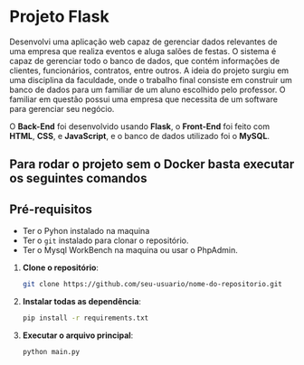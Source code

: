# Projeto Flask

Desenvolvi uma aplicação web capaz de gerenciar dados relevantes de uma empresa que realiza eventos e aluga salões de festas. O sistema é capaz de gerenciar todo o banco de dados, que contém informações de clientes, funcionários, contratos, entre outros. A ideia do projeto surgiu em uma disciplina da faculdade, onde o trabalho final consiste em construir um banco de dados para um familiar de um aluno escolhido pelo professor. O familiar em questão possui uma empresa que necessita de um software para gerenciar seu negócio.

O **Back-End** foi desenvolvido usando **Flask**, o **Front-End** foi feito com **HTML**, **CSS**, e **JavaScript**, e o banco de dados utilizado foi o **MySQL**.

## Para rodar o projeto sem o Docker basta executar os seguintes comandos

## Pré-requisitos

- Ter o Pyhon instalado na maquina
- Ter o `git` instalado para clonar o repositório.
- Ter o Mysql WorkBench na maquina ou usar o PhpAdmin.

1. **Clone o repositório**:

   ```bash
   git clone https://github.com/seu-usuario/nome-do-repositorio.git

2. **Instalar todas as dependência**:
   ```bash
   pip install -r requirements.txt

3. **Executar o arquivo principal**:

   ```bash
   python main.py


